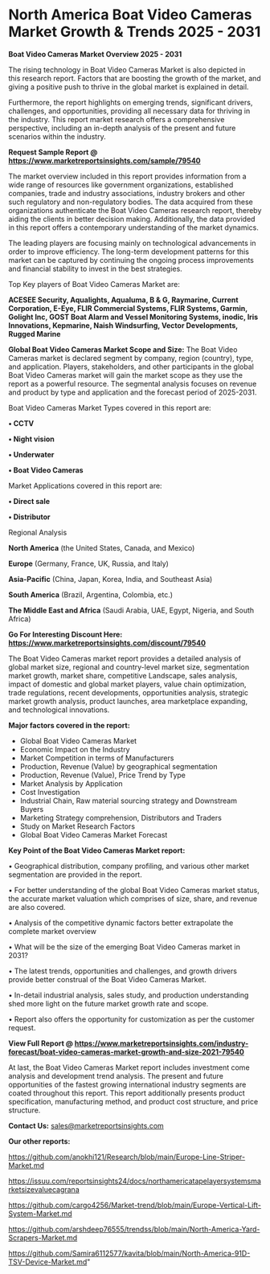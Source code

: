 # North America Boat Video Cameras Market Growth & Trends 2025 - 2031

<Strong> Boat Video Cameras Market Overview 2025 - 2031</strong>

The rising technology in Boat Video Cameras Market is also depicted in this research report. Factors that are boosting the growth of the market, and giving a positive push to thrive in the global market is explained in detail.

Furthermore, the report highlights on emerging trends, significant drivers, challenges, and opportunities, providing all necessary data for thriving in the industry. This report market research offers a comprehensive perspective, including an in-depth analysis of the present and future scenarios within the industry.

<strong>Request Sample Report @ <a href=https://www.marketreportsinsights.com/sample/79540>https://www.marketreportsinsights.com/sample/79540</a></strong>

The market overview included in this report provides information from a wide range of resources like government organizations, established companies, trade and industry associations, industry brokers and other such regulatory and non-regulatory bodies. The data acquired from these organizations authenticate the Boat Video Cameras research report, thereby aiding the clients in better decision making. Additionally, the data provided in this report offers a contemporary understanding of the market dynamics.

The leading players are focusing mainly on technological advancements in order to improve efficiency. The long-term development patterns for this market can be captured by continuing the ongoing process improvements and financial stability to invest in the best strategies.

Top Key players of Boat Video Cameras Market are:

<strong>ACESEE Security, Aqualights, Aqualuma, B & G, Raymarine, Current Corporation, E-Eye, FLIR Commercial Systems, FLIR Systems, Garmin, Golight Inc, GOST Boat Alarm and Vessel Monitoring Systems, inodic, Iris Innovations, Kepmarine, Naish Windsurfing, Vector Developments, Rugged Marine</strong>

<strong><b>Global Boat Video Cameras Market Scope and Size:</b></strong>
The Boat Video Cameras market is declared segment by company, region (country), type, and application. Players, stakeholders, and other participants in the global Boat Video Cameras market will gain the market scope as they use the report as a powerful resource. The segmental analysis focuses on revenue and product by type and application and the forecast period of 2025-2031.

Boat Video Cameras Market Types covered in this report are:

<strong>• CCTV

• Night vision

• Underwater

• Boat Video Cameras</strong>

Market Applications covered in this report are:

<strong>• Direct sale

• Distributor</strong> 

Regional Analysis

<strong>North America</strong> (the United States, Canada, and Mexico)

<strong>Europe</strong> (Germany, France, UK, Russia, and Italy)

<strong>Asia-Pacific</strong> (China, Japan, Korea, India, and Southeast Asia)

<strong>South America</strong> (Brazil, Argentina, Colombia, etc.)

<strong>The Middle East and Africa</strong> (Saudi Arabia, UAE, Egypt, Nigeria, and South Africa)

<strong>Go For Interesting Discount Here: <a href=https://www.marketreportsinsights.com/discount/79540>https://www.marketreportsinsights.com/discount/79540</a></strong>

The Boat Video Cameras market report provides a detailed analysis of global market size, regional and country-level market size, segmentation market growth, market share, competitive Landscape, sales analysis, impact of domestic and global market players, value chain optimization, trade regulations, recent developments, opportunities analysis, strategic market growth analysis, product launches, area marketplace expanding, and technological innovations.

<strong><b>Major factors covered in the report:</b></strong>
<ul>
  <li>Global Boat Video Cameras Market </li>
  <li>Economic Impact on the Industry</li>
  <li>Market Competition in terms of Manufacturers</li>
  <li>Production, Revenue (Value) by geographical segmentation</li>
  <li>Production, Revenue (Value), Price Trend by Type</li>
  <li>Market Analysis by Application</li>
  <li>Cost Investigation</li>
  <li>Industrial Chain, Raw material sourcing strategy and Downstream Buyers</li>
  <li>Marketing Strategy comprehension, Distributors and Traders</li>
  <li>Study on Market Research Factors</li>
  <li>Global Boat Video Cameras Market Forecast</li>
</ul>

<strong><b>Key Point of the Boat Video Cameras Market report:</b></strong>

• Geographical distribution, company profiling, and various other market segmentation are provided in the report.

• For better understanding of the global Boat Video Cameras market status, the accurate market valuation which comprises of size, share, and revenue are also covered.

• Analysis of the competitive dynamic factors better extrapolate the complete market overview

• What will be the size of the emerging Boat Video Cameras market in 2031?

• The latest trends, opportunities and challenges, and growth drivers provide better construal of the Boat Video Cameras Market.

• In-detail industrial analysis, sales study, and production understanding shed more light on the future market growth rate and scope.

• Report also offers the opportunity for customization as per the customer request.

<strong><b>View Full Report @ <a href=https://www.marketreportsinsights.com/industry-forecast/boat-video-cameras-market-growth-and-size-2021-79540>https://www.marketreportsinsights.com/industry-forecast/boat-video-cameras-market-growth-and-size-2021-79540</a></b></strong>


At last, the Boat Video Cameras Market report includes investment come analysis and development trend analysis. The present and future opportunities of the fastest growing international industry segments are coated throughout this report. This report additionally presents product specification, manufacturing method, and product cost structure, and price structure.

<strong>Contact Us:</strong>
sales@marketreportsinsights.com

<strong>Our other reports:</strong>

<a href=https://github.com/anokhi121/Research/blob/main/Europe-Line-Striper-Market.md>https://github.com/anokhi121/Research/blob/main/Europe-Line-Striper-Market.md</a>

<a href=https://issuu.com/reportsinsights24/docs/northamericatapelayersystemsmarketsizevaluecagrana>https://issuu.com/reportsinsights24/docs/northamericatapelayersystemsmarketsizevaluecagrana</a>

<a href=https://github.com/cargo4256/Market-trend/blob/main/Europe-Vertical-Lift-System-Market.md>https://github.com/cargo4256/Market-trend/blob/main/Europe-Vertical-Lift-System-Market.md</a>

<a href=https://github.com/arshdeep76555/trendss/blob/main/North-America-Yard-Scrapers-Market.md>https://github.com/arshdeep76555/trendss/blob/main/North-America-Yard-Scrapers-Market.md</a>

<a href=https://github.com/Samira6112577/kavita/blob/main/North-America-91D-TSV-Device-Market.md>https://github.com/Samira6112577/kavita/blob/main/North-America-91D-TSV-Device-Market.md</a>"

